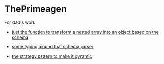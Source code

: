 # ThePrimeagen

For dad's work

- [just the function to transform a nested array into an object based on the schema](./index.ts)

- [some typing around that schema parser](./typedSchemaParser.ts)

- [the strategy pattern to make it dynamic](./strategy.ts)